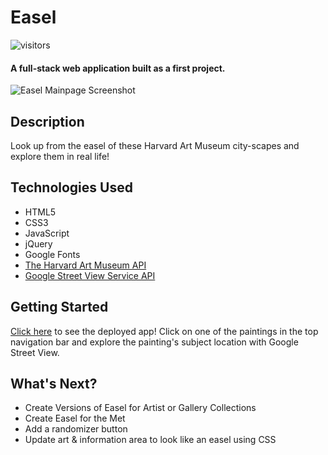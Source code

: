 # Easel
![visitors](https://visitor-badge.glitch.me/badge?page_id=jfwebb.easel)
#### A full-stack web application built as a first project.

<img src="./Images/HomeImage.png" alt="Easel Mainpage Screenshot"/>

## Description
Look up from the easel of these Harvard Art Museum city-scapes and explore them in real life!

## <a name="technologiesused"></a> Technologies Used
* HTML5
* CSS3
* JavaScript
* jQuery
* Google Fonts
* [The Harvard Art Museum API](https://harvardartmuseums.org/collections/api)
* [Google Street View Service API](https://developers.google.com/maps/documentation/streetview/overview)

## <a name="gettingstarted"></a> Getting Started
[Click here](https://easel.netlify.app/) to see the deployed app! Click on one of the paintings in the top navigation bar and explore the painting's subject location with Google Street View. 

## <a name="future"></a> What's Next?
* Create Versions of Easel for Artist or Gallery Collections
* Create Easel for the Met
* Add a randomizer button
* Update art & information area to look like an easel using CSS